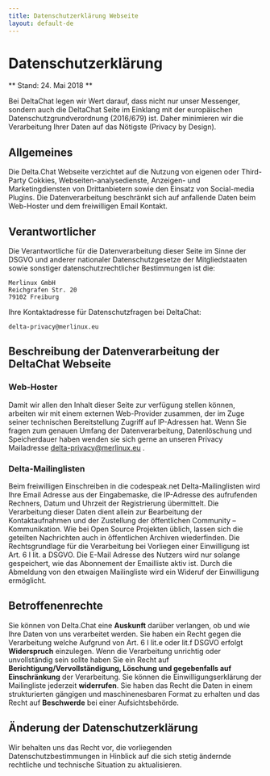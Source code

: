 ```yaml
---
title: Datenschutzerklärung Webseite
layout: default-de
---
```



# Datenschutzerklärung

** Stand: 24. Mai 2018 **

Bei DeltaChat legen wir Wert darauf, dass nicht nur unser Messenger, sondern auch die DeltaChat Seite im Einklang mit der europäischen Datenschutzgrundverordnung (2016/679) ist. Daher minimieren wir die Verarbeitung Ihrer Daten auf das Nötigste (Privacy by Design). 

## Allgemeines

Die Delta.Chat Webseite verzichtet auf  die Nutzung von eigenen oder Third-Party Cokkies, Webseiten-analysedienste, Anzeigen- und Marketingdiensten von Drittanbietern sowie den Einsatz von Social-media Plugins. Die Datenverarbeitung beschränkt sich auf anfallende Daten beim Web-Hoster und dem freiwilligen Email Kontakt. 

## Verantwortlicher

Die Verantwortliche für die Datenverarbeitung dieser Seite im Sinne der DSGVO und anderer nationaler Datenschutzgesetze der Mitgliedstaaten sowie sonstiger datenschutzrechtlicher Bestimmungen ist die:

    Merlinux GmbH
    Reichgrafen Str. 20 
    79102 Freiburg

Ihre Kontaktadresse für Datenschutzfragen bei DeltaChat: 

    delta-privacy@merlinux.eu

## Beschreibung der Datenverarbeitung der DeltaChat Webseite

### Web-Hoster

Damit wir allen den Inhalt dieser Seite zur verfügung stellen können, arbeiten wir mit einem externen Web-Provider zusammen, der im Zuge seiner technischen Bereitstellung Zugriff auf IP-Adressen hat. Wenn Sie fragen zum genauen Umfang der Datenverarbeitung, Datenlöschung und Speicherdauer haben wenden sie sich gerne an unseren Privacy Mailadresse delta-privacy@merlinux.eu . 

### Delta-Mailinglisten

Beim freiwilligen Einschreiben in die codespeak.net Delta-Mailinglisten wird Ihre Email Adresse aus der Eingabemaske, die IP-Adresse des aufrufenden Rechners, Datum und Uhrzeit der Registrierung  übermittelt. Die Verarbeitung dieser Daten dient allein zur Bearbeitung der Kontaktaufnahmen und der Zustellung der öffentlichen Community – Kommunikation. Wie bei Open Source Projekten üblich, lassen sich die geteilten Nachrichten auch in öffentlichen Archiven wiederfinden. Die Rechtsgrundlage für die Verarbeitung bei Vorliegen einer Einwilligung ist Art. 6 I lit. a DSGVO. Die E-Mail Adresse des Nutzers wird nur solange gespeichert, wie das Abonnement der Emailliste aktiv ist. Durch die Abmeldung von den etwaigen  Mailingliste wird ein Wideruf der Einwilligung ermöglicht. 


## Betroffenenrechte

Sie können von Delta.Chat eine **Auskunft** darüber verlangen, ob und wie Ihre Daten von uns verarbeitet werden. Sie haben ein Recht gegen die Verarbeitung welche Aufgrund von Art. 6 I lit.e oder lit.f DSGVO erfolgt **Widerspruch** einzulegen. Wenn die Verarbeitung unrichtig oder unvollständig sein sollte haben Sie ein Recht auf **Berichtigung/Vervollständigung, Löschung und gegebenfalls auf Einschränkung** der Verarbeitung. Sie können die Einwilligungserklärung der Mailingliste jederzeit **widerrufen**. Sie haben das Recht die  Daten in einem strukturierten gängigen und maschinenesbaren Format zu erhalten und das Recht auf **Beschwerde** bei einer Aufsichtsbehörde.

## Änderung der Datenschutzerklärung

Wir behalten uns das Recht vor, die vorliegenden Datenschutzbestimmungen in Hinblick auf die sich stetig ändernde rechtliche und technische Situation zu aktualisieren. 


